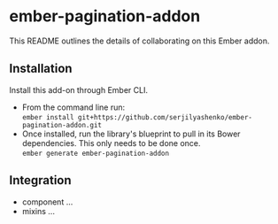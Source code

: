 # ember-pagination-addon

This README outlines the details of collaborating on this Ember addon.

## Installation

Install this add-on through Ember CLI.

* From the command line run:<br />
`ember install git+https://github.com/serjilyashenko/ember-pagination-addon.git`
* Once installed, run the library's blueprint to pull in its Bower dependencies. This only needs to be done once.<br />
`ember generate ember-pagination-addon`

## Integration

* component ...
* mixins ...
